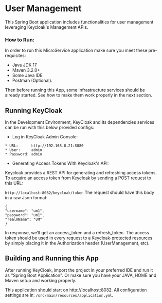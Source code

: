 # User Management

This Spring Boot application includes functionalities for user management leveraging Keycloak's Management APIs.

### How to Run:

In order to run this MicroService application make sure you meet these pre-requisites:

- Java JDK 17 
- Maven 3.2.0+
- Some Java IDE
- Postman (Optional).

Then before running this App, some infrastructure services should be already started. See how to make them work properly in the next section.

## Running KeyCloak

In the Development Environment, KeyCloak and its dependencies services can be run with this below provided configs:

- Log in KeyCloak Admin Console:

````
* URL:      http://192.168.0.21:8080
* User:     admin
* Password: admin
````
- Generating Access Tokens With Keycloak's API:

Keycloak provides a REST API for generating and refreshing access tokens. To acquire an access token from Keycloak by sending a POST request to this URL:

`http://localhost:8082/keycloak/token`
The request should have this body in a raw Json format:
````
{
"username": "um1",
"password": "um1",
"realmName": "UM"
}
````
In response, we'll get an access_token and a refresh_token.
The access token should be used in every request to a Keycloak-protected resources by simply placing it in the Authorization header (UserManagement, etc).

## Building and Running this App

After running KeyCloak, import the project in your preferred IDE and run it as "Spring Boot Application".
Or make sure you have your JAVA_HOME and Maven setup and working properly.

This application should start on [http://localhost:8082](https://localhost:8082). All configuration settings are in: `/src/main/resources/application.yml`.
